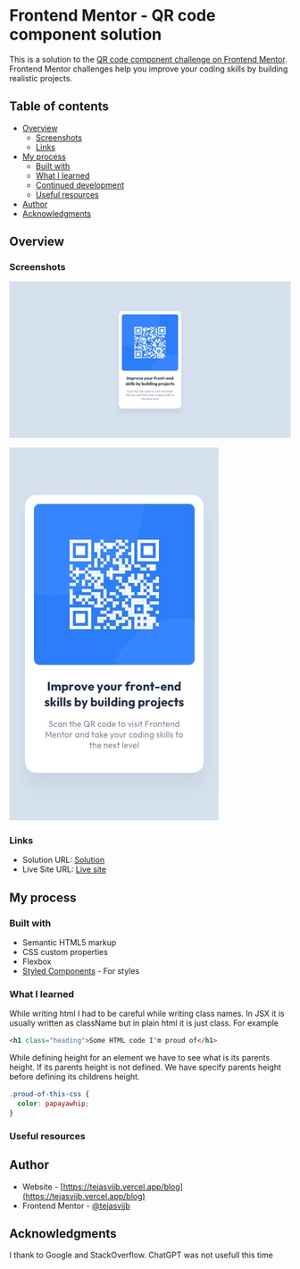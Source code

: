 # Frontend Mentor - QR code component solution

This is a solution to the [QR code component challenge on Frontend Mentor](https://www.frontendmentor.io/challenges/qr-code-component-iux_sIO_H). Frontend Mentor challenges help you improve your coding skills by building realistic projects. 

## Table of contents

- [Overview](#overview)
  - [Screenshots](#screenshots)
  - [Links](#links)
- [My process](#my-process)
  - [Built with](#built-with)
  - [What I learned](#what-i-learned)
  - [Continued development](#continued-development)
  - [Useful resources](#useful-resources)
- [Author](#author)
- [Acknowledgments](#acknowledgments)



## Overview

### Screenshots


![desktop](./design/desktop-design.jpg)

![mobile](./design/mobile-design.jpg)


### Links

- Solution URL: [Solution](https://github.com/tejasvijb/qr-code-component-main)
- Live Site URL: [Live site](https://tejasvijb.github.io/qr-code-component-main/)

## My process

### Built with

- Semantic HTML5 markup
- CSS custom properties
- Flexbox
- [Styled Components](https://styled-components.com/) - For styles


### What I learned

<!-- Use this section to recap over some of your major learnings while working through this project. Writing these out and providing code samples of areas you want to highlight is a great way to reinforce your own knowledge.

To see how you can add code snippets, see below: -->

While writing html I had to be careful while writing class names. In JSX it is usually written as className but in plain html it is just class. For example

```html
<h1 class="heading">Some HTML code I'm proud of</h1>
```
While defining height for an element we have to see what is its parents height. If its parents height is not defined. We have specify parents height before defining its childrens height.

```css
.proud-of-this-css {
  color: papayawhip;
}
```


### Useful resources

## Author

- Website - [https://tejasvijb.vercel.app/blog](https://tejasvijb.vercel.app/blog)
- Frontend Mentor - [@tejasvijb](https://www.frontendmentor.io/profile/tejasvijb)



## Acknowledgments

I thank to Google and StackOverflow. ChatGPT was not usefull this time

